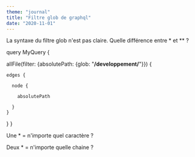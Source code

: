 ```yaml
---
theme: "journal"
title: "Filtre glob de graphql"
date: "2020-11-01"
---
```


La syntaxe du filtre glob n'est pas claire. Quelle différence entre * et ** ?

query MyQuery {

  allFile(filter: {absolutePath: {glob: "**/developpement/**"}}) {
  
    edges {
    
      node {
      
        absolutePath
        
      }
    }
  }
}


Une * = n'importe quel caractère ?

Deux * = n'importe quelle chaine ?

